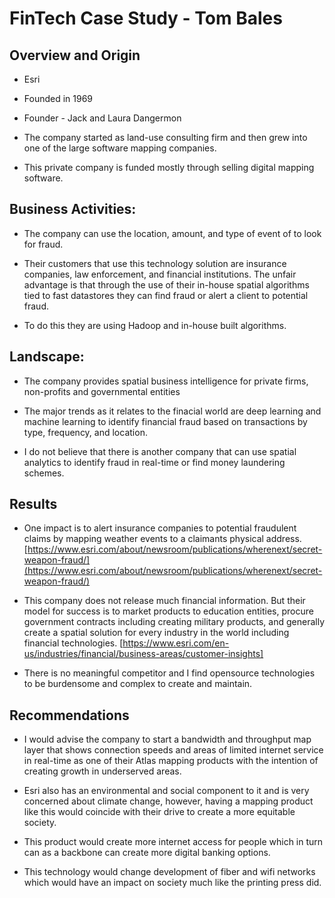 # FinTech Case Study - Tom Bales 

## Overview and Origin

* Esri

* Founded in 1969

* Founder - Jack and Laura Dangermon

* The company started as land-use consulting firm and then grew into one of the large software mapping companies.

* This private company is funded mostly through selling digital mapping software.


## Business Activities:

* The company can use the location, amount, and type of event of to look for fraud.

* Their customers that use this technology solution are insurance companies, law enforcement, and financial institutions. The unfair advantage
  is that through the use of their in-house spatial algorithms tied to fast datastores they can find fraud or alert a client to potential fraud.

* To do this they are using Hadoop and in-house built algorithms.


## Landscape:

* The company provides spatial business intelligence for private firms, non-profits and governmental entities

* The major trends as it relates to the finacial world are deep learning and machine learning to identify financial fraud based on transactions by type, frequency, and location.

* I do not believe that there is another company that can use spatial analytics to identify fraud in real-time or find money laundering schemes.

## Results

* One impact is to alert insurance companies to potential fraudulent claims by mapping weather events to a claimants physical address.
[https://www.esri.com/about/newsroom/publications/wherenext/secret-weapon-fraud/](https://www.esri.com/about/newsroom/publications/wherenext/secret-weapon-fraud/)

* This company does not release much financial information. But their model for success is to market products to education entities, procure government contracts including 
  creating military products, and generally create a spatial solution for every industry in the world including financial technologies.
  [https://www.esri.com/en-us/industries/financial/business-areas/customer-insights]

* There is no meaningful competitor and I find opensource technologies to be burdensome and complex to create and maintain.


## Recommendations

* I would advise the company to start a bandwidth and throughput map layer that shows connection speeds and areas of limited internet service in real-time as one
  of their Atlas mapping products with the intention of creating growth in underserved areas.

* Esri also has an environmental and social component to it and is very concerned about climate change, however, having a mapping product like this would 
  coincide with their drive to create a more equitable society.

* This product would create more internet access for people which in turn can as a backbone can create more digital banking options.

* This technology would change development of fiber and wifi networks which would have an impact on society much like the printing press did.

